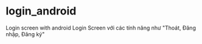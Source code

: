 # login_android
Login screen with android
Login Screen với các tính năng như "Thoát, Đăng nhập, Đăng ký"

